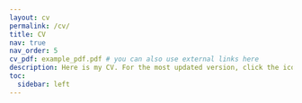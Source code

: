 ```yaml
---
layout: cv
permalink: /cv/
title: CV
nav: true
nav_order: 5
cv_pdf: example_pdf.pdf # you can also use external links here
description: Here is my CV. For the most updated version, click the icon above and download the PDF.
toc:
  sidebar: left
---
```


